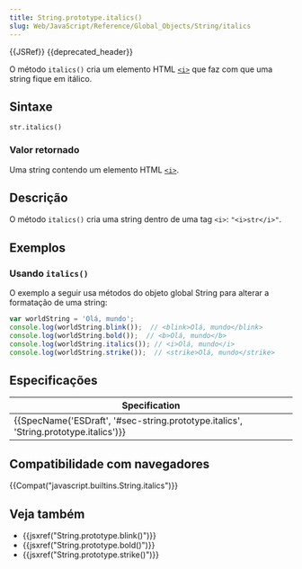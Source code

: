 ```yaml
---
title: String.prototype.italics()
slug: Web/JavaScript/Reference/Global_Objects/String/italics
---
```


{{JSRef}} {{deprecated_header}}

O método `italics()` cria um elemento HTML [`<i>`](/pt-BR/docs/Web/HTML/Element/i) que faz com que uma string fique em itálico.

## Sintaxe

```
str.italics()
```

### Valor retornado

Uma string contendo um elemento HTML [`<i>`](/pt-BR/docs/Web/HTML/Element/i).

## Descrição

O método `italics()` cria uma string dentro de uma tag `<i>`:
`"<i>str</i>"`.

## Exemplos

### Usando `italics()`

O exemplo a seguir usa métodos do objeto global String para alterar a formatação de uma string:

```js
var worldString = 'Olá, mundo';
console.log(worldString.blink());  // <blink>Olá, mundo</blink>
console.log(worldString.bold());  // <b>Olá, mundo</b>
console.log(worldString.italics()); // <i>Olá, mundo</i>
console.log(worldString.strike());  // <strike>Olá, mundo</strike>
```

## Especificações

| Specification                                                                                                    |
| ---------------------------------------------------------------------------------------------------------------- |
| {{SpecName('ESDraft', '#sec-string.prototype.italics', 'String.prototype.italics')}} |

## Compatibilidade com navegadores

{{Compat("javascript.builtins.String.italics")}}

## Veja também

- {{jsxref("String.prototype.blink()")}}
- {{jsxref("String.prototype.bold()")}}
- {{jsxref("String.prototype.strike()")}}
